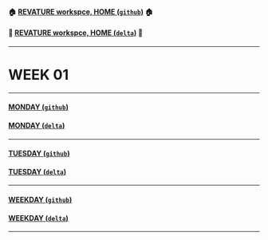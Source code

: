 #### :house: [REVATURE workspce, HOME (`github`)](https://github.com/joedonline/REVATURE__workspace)  :house:
#### :house_with_garden: [REVATURE workspce, HOME (`delta`)](https://github.com/deltachannel/REVATURE__workspace) :house_with_garden:
---
# WEEK 01

---
#### [MONDAY (`github`)](https://github.com/joedonline/REVATURE__workspace/tree/master/WEEK__01/__01_MONDAY)
#### [MONDAY (`delta`)](https://github.com/deltachannel/REVATURE__workspace/tree/master/WEEK__01/__01_MONDAY)

---
#### [TUESDAY (`github`)](https://github.com/joedonline/REVATURE__workspace/tree/master/WEEK__01/__02_TUESDAY)
#### [TUESDAY (`delta`)](https://github.com/deltachannel/REVATURE__workspace/tree/master/WEEK__01/__01_TUESDAY)

---
#### [WEEKDAY (`github`)](https://github.com/joedonline/REVATURE__workspace/tree/master/__nn_WEEKDAY)
#### [WEEKDAY (`delta`)](https://github.com/deltachannel/REVATURE__workspace/tree/master/__nn_WEEKDAY)

---
